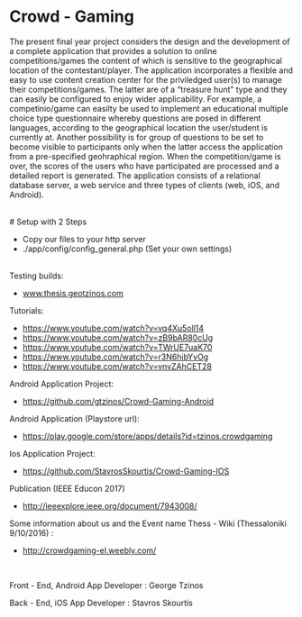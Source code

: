 # Crowd - Gaming

The present final year project considers the design and the development of a
complete application that provides a solution to online competitions/games the
content of which is sensitive to the geographical location of the contestant/player.
The application incorporates a flexible and easy to use content creation center for
the priviledged user(s) to manage their competitions/games. The latter are of a
“treasure hunt” type and they can easily be configured to enjoy wider applicability.
For example, a competinio/game can easilty be used to implement an educational
multiple choice type questionnaire whereby questions are posed in different
languages, according to the geographical location the user/student is currently at.
Another possibility is for group of questions to be set to become visible to
participants only when the latter access the application from a pre-specified
geohraphical region. When the competition/game is over, the scores of the users
who have participated are processed and a detailed report is generated. The
application consists of a relational database server, a web service and three types
of clients (web, iOS, and Android).

<br>
# Setup with 2 Steps

* Copy our files to your http server
* ./app/config/config_general.php (Set your own settings)

<br>
Testing builds:

* www.thesis.geotzinos.com

Tutorials:
* https://www.youtube.com/watch?v=vq4Xu5oll14
* https://www.youtube.com/watch?v=zB9bAR80cUg
* https://www.youtube.com/watch?v=TWrUE7uaK70
* https://www.youtube.com/watch?v=r3N6hibYvOg
* https://www.youtube.com/watch?v=vnvZAhCET28


Android Application Project:

* https://github.com/gtzinos/Crowd-Gaming-Android


Android Application (Playstore url):

* https://play.google.com/store/apps/details?id=tzinos.crowdgaming


Ios Application Project:

* https://github.com/StavrosSkourtis/Crowd-Gaming-IOS


Publication (IEEE Educon 2017)
* http://ieeexplore.ieee.org/document/7943008/


Some information about us and the Event name Thess - Wiki (Thessaloniki 9/10/2016) :

* http://crowdgaming-el.weebly.com/

<br>

Front - End, Android App Developer : George Tzinos

Back - End, iOS App Developer : Stavros Skourtis
